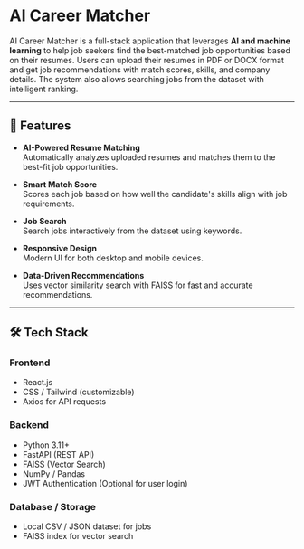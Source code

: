# AI Career Matcher

AI Career Matcher is a full-stack application that leverages **AI and machine learning** to help job seekers find the best-matched job opportunities based on their resumes. Users can upload their resumes in PDF or DOCX format and get job recommendations with match scores, skills, and company details. The system also allows searching jobs from the dataset with intelligent ranking.

---

## 🌟 Features

- **AI-Powered Resume Matching**  
  Automatically analyzes uploaded resumes and matches them to the best-fit job opportunities.

- **Smart Match Score**  
  Scores each job based on how well the candidate's skills align with job requirements.

- **Job Search**  
  Search jobs interactively from the dataset using keywords.

- **Responsive Design**  
  Modern UI for both desktop and mobile devices.

- **Data-Driven Recommendations**  
  Uses vector similarity search with FAISS for fast and accurate recommendations.

---

## 🛠️ Tech Stack

### Frontend
- React.js
- CSS / Tailwind (customizable)
- Axios for API requests

### Backend
- Python 3.11+
- FastAPI (REST API)
- FAISS (Vector Search)
- NumPy / Pandas
- JWT Authentication (Optional for user login)

### Database / Storage
- Local CSV / JSON dataset for jobs
- FAISS index for vector search